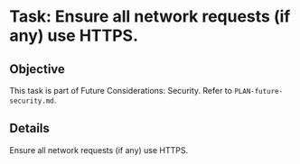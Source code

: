 # Task: Ensure all network requests (if any) use HTTPS.

## Objective
This task is part of Future Considerations: Security. Refer to `PLAN-future-security.md`.

## Details
Ensure all network requests (if any) use HTTPS.
